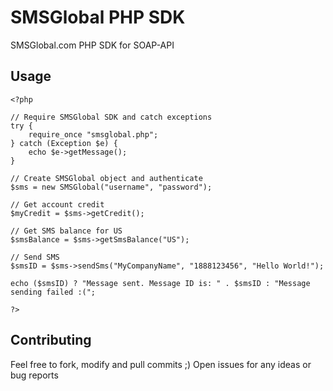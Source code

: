 SMSGlobal PHP SDK
==================

SMSGlobal.com PHP SDK for SOAP-API

## Usage

	<?php
	
	// Require SMSGlobal SDK and catch exceptions
	try {
		require_once "smsglobal.php";
	} catch (Exception $e) {
		echo $e->getMessage();
	}
	
	// Create SMSGlobal object and authenticate
	$sms = new SMSGlobal("username", "password");
	
	// Get account credit
	$myCredit = $sms->getCredit();
	
	// Get SMS balance for US
	$smsBalance = $sms->getSmsBalance("US");
	
	// Send SMS
	$smsID = $sms->sendSms("MyCompanyName", "1888123456", "Hello World!");
	
	echo ($smsID) ? "Message sent. Message ID is: " . $smsID : "Message sending failed :(";
	
	?>

## Contributing

Feel free to fork, modify and pull commits ;) Open issues for any ideas or bug reports